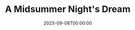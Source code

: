 ---
title: A Midsummer Night's Dream
date: 2023-09-08T00:00:00
opening_date: 2007-09-14
closing_date: 2007-10-06
layout: productions
playbill:
Theatre: Theatre Jacksonville
venue: Harold K. Smith Playhouse
cast:
- Theseus: Larry Knight
- Hippolyta: Shani Harper
- Egeus: Sandra S. Spurney
- Hermia: Meagan English
- Lysander: Garry Burgoyne
- Demetrius: Seth Langner
- Helena: Amy Noel Johnson
- Oberon: Jeremie Cook
- Titania: Jennifer Gagnon
- Puck: Alexis Robbins
- Cobweb: Alex Palmer
- Quince: Victoria Leone
- Bottom: Geoffrey King
- Flute: Zack Bass
- Snug: Scott J. Smith
- Snout: Neal Thorburn
- Starveling: Chris Dickinson
crew:
- Director: Geoffrey Kershner
- Scenic Design: Kelly J. Wagoner
- Lighting Design: Jeffery L. Wagoner
- Costume Design: Audrey Wagner
- Sound Design: Bryce Page
- Technical Director: Jeffery L. Wagoner
- Stage Manager: Tim Driscoll
- Assistant Stage Manager:
  - Kristin Alexander
  - Rhianna Hurt
- Properties:
  - Kelly J. Wagoner
  - Jeffery L. Wagoner
- Assistant Technical Director: Daniel Owen Dungan
- Lighting Board Operator: Jeffery L. Wagoner
- Sound Board Operator: Tim Driscoll
- Graphic Design: Scott Taylor
orchestra:
---